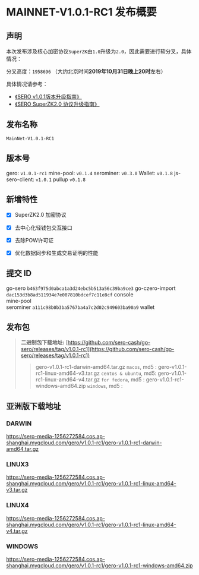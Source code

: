 # MAINNET-V1.0.1-RC1 发布概要

## 声明

本次发布涉及核心加密协议`SuperZK`由`1.0`升级为`2.0`，因此需要进行软分叉，具体情况：

分叉高度：`1958696` （大约北京时间**2019年10月31日晚上20时**左右）

具体情况请参考：

*  [《SERO v1.0.1版本升级指南》](?file=News/Report/20191020-sip5-3rd-announce)
* [《SERO SuperZK2.0 协议升级指南》](?file=News/Report/20191020-sip5-superzk20-account-update)



## 发布名称

`MainNet-V1.0.1-RC1`



## 版本号

gero:                `v1.0.1-rc1`
mine-pool:      `v0.1.4`
serominer:      `v0.3.0`
Wallet:              `v0.1.8`
js-sero-client:  `v1.0.1`
pullup              `v0.1.8`



## 新增特性

- [x] SuperZK2.0 加密协议
- [x] 去中心化轻钱包交互接口
- [x] 去除POW许可证
- [x] 优化数据同步和生成交易证明的性能



## 提交 ID

go-sero                    `b463f975d0abca1a3d24ebc5b513a56c39ba9ce3`
go-czero-import     `dac153d3b8ad511934e7e007810bdcef7c11e8cf` 
console                  
mine-pool             
serominer               `a111c98b0b3ba5767ba4a7c2d02c949603ba90a9` 
wallet               



## 发布包

> **二进制包下载地址:**
> [https://github.com/sero-cash/go-sero/releases/tag/v1.0.1-rc1](https://github.com/sero-cash/go-sero/releases/tag/v1.0.1-rc1)
>
> > gero-v1.0.1-rc1-darwin-amd64.tar.gz  `macos`,  md5 : 
> > gero-v1.0.1-rc1-linux-amd64-v3.tar.gz  `centos & ubuntu`, md5: 
> > gero-v1.0.1-rc1-linux-amd64-v4.tar.gz  `for fedora`, md5 : 
> > gero-v1.0.1-rc1-windows-amd64.zip  `windows`, md5 : 



## 亚洲版下载地址

### DARWIN

<https://sero-media-1256272584.cos.ap-shanghai.myqcloud.com/gero/v1.0.1-rc1/gero-v1.0.1-rc1-darwin-amd64.tar.gz>

### LINUX3

<https://sero-media-1256272584.cos.ap-shanghai.myqcloud.com/gero/v1.0.1-rc1/gero-v1.0.1-rc1-linux-amd64-v3.tar.gz>

### LINUX4

<https://sero-media-1256272584.cos.ap-shanghai.myqcloud.com/gero/v1.0.1-rc1/gero-v1.0.1-rc1-linux-amd64-v4.tar.gz>

### WINDOWS

<https://sero-media-1256272584.cos.ap-shanghai.myqcloud.com/gero/v1.0.1-rc1/gero-v1.0.1-rc1-windows-amd64.zip>